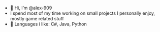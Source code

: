 - 👋 Hi, I’m @alex-909
- I spend most of my time working on small projects I personally enjoy, mostly game related stuff
- 🤖 Languages i like: C#, Java, Python
